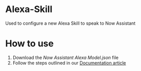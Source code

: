 # Alexa-Skill
Used to configure a new Alexa Skill to speak to Now Assistant

# How to use
1. Download the _Now Assistant Alexa Model.json_ file
2. Follow the steps outlined in our [Documentation article](https://www.adenin.com/docs/integrations/alexa-bot/)
